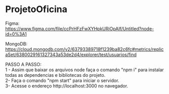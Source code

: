 # ProjetoOficina
 
Figma: <br>
https://www.figma.com/file/ccPrHFzFwXYHpkURiOpAlf/Untitled?node-id=0%3A1

MongoDB: <br>
https://cloud.mongodb.com/v2/63793389718f1239ba82c6fc#metrics/replicaSet/6380029161327343a53de2d4/explorer/test/usuarios/find

PASSO A PASSO:<br> 
 1 - Assim que baixar os arquivos node faça o comando "npm i" para instalar todas as dependencias e bibliotecas do projeto.<br>
 2- Faça o comando "npm start" para iniciar o servidor.<br>
 3- Acesse o endereço http://localhost:3000 no navegador.
 
